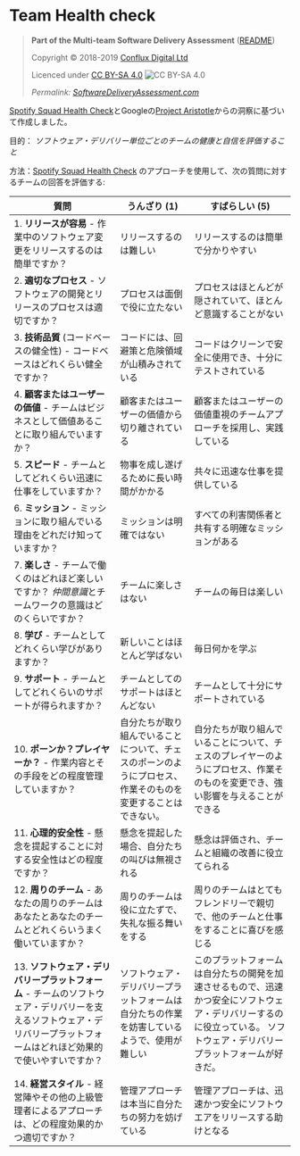# Team Health check

> **Part of the Multi-team Software Delivery Assessment** ([README](README.md))
> 
> Copyright © 2018-2019 [Conflux Digital Ltd](https://confluxdigital.net/)
> 
> Licenced under [CC BY-SA 4.0](https://creativecommons.org/licenses/by-sa/4.0/) ![CC BY-SA 4.0](https://licensebuttons.net/l/by-sa/3.0/88x31.png)
>
> _Permalink: [SoftwareDeliveryAssessment.com](http://SoftwareDeliveryAssessment.com/)_ 

[Spotify Squad Health Check](https://labs.spotify.com/2014/09/16/squad-health-check-model/)とGoogleの[Project Aristotle](https://rework.withgoogle.com/print/guides/5721312655835136/)からの洞察に基づいて作成しました。     

目的： *ソフトウェア・デリバリー単位ごとのチームの健康と自信を評価すること*

方法：[Spotify Squad Health Check](https://labs.spotify.com/2014/09/16/squad-health-check-model/) のアプローチを使用して、次の質問に対するチームの回答を評価する:

| **質問**                                                                                                              | **うんざり (1)**                                             | **すばらしい (5)**                                                                                         |
| ------------------------------------------------------------------------------------------------------------------------- | --------------------------------------------------------- | -------------------------------------------------------------------------------------------------------- |
| 1\. **リリースが容易** - 作業中のソフトウェア変更をリリースするのは簡単ですか？                                 | リリースするのは難しい                       |リリースするのは簡単で分かりやすい                                                              |
| 2\. **適切なプロセス** - ソフトウェアの開発とリリースのプロセスは適切ですか？                                          | プロセスは面倒で役に立たない                  | プロセスはほとんどが隠されていて、ほとんど意識することがない                                                       |
| 3\. **技術品質** (コードベースの健全性) - コードベースはどれくらい健全ですか？                                                   | コードには、回避策と危険領域が山積みされている  | コードはクリーンで安全に使用でき、十分にテストされている|
| 4\. **顧客またはユーザーの価値** - チームはビジネスとして価値あることに取り組んでいますか？                                                                 | 顧客またはユーザーの価値から切り離されている| 顧客またはユーザーの価値重視のチームアプローチを採用し、実践している                                                         |
| 5\. **スピード** - チームとしてどれくらい迅速に仕事をしていますか？                                                                        | 物事を成し遂げるために長い時間がかかる| 共々に迅速な仕事を提供している|
| 6\. **ミッション** - ミッションに取り組んでいる理由をどれだけ知っていますか？                                                     | ミッションは明確ではない                    | すべての利害関係者と共有する明確なミッションがある|
| 7\. **楽しさ** - チームで働くのはどれほど楽しいですか？ *仲間意識*とチームワークの意識はどのくらいですか？                           | チームに楽しさはない                 | チームの毎日は楽しい|
| 8\. **学び** - チームとしてどれくらい学びがありますか？                                                                       | 新しいことはほとんど学ばない                             | 毎日何かを学ぶ                                                                             |
| 9\. **サポート** - チームとしてどれくらいのサポートが得られますか？                                                               | チームとしてのサポートはほとんどない                      | チームとして十分にサポートされている                                                                         |
| 10\. **ポーンか？プレイヤーか？** - 作業内容とその手段をどの程度管理していますか？                                  | 自分たちが取り組んでいることについて、チェスのポーンのようにプロセス、作業そのものを変更することはできない。                | 自分たちが取り組んでいることについて、チェスのプレイヤーのようにプロセス、作業そのものを変更でき、強い影響を与えることができる|
| 11\. **心理的安全性** - 懸念を提起することに対する安全性はどの程度ですか？                                                 | 懸念を提起した場合、自分たちの叫びは無視される      | 懸念は評価され、チームと組織の改善に役立てられる                               |
| 12\. **周りのチーム** - あなたの周りのチームはあなたとあなたのチームとどれくらいうまく働いていますか？                                 | 周りのチームは役に立たずで、失礼な振る舞いをする                   | 周りのチームはとてもフレンドリーで親切で、他のチームと仕事をすることに喜びを感じる|
| 13\. **ソフトウェア・デリバリープラットフォーム** - チームのソフトウェア・デリバリーを支えるソフトウェア・デリバリープラットフォームはどれほど効果的で使いやすいですか？  | ソフトウェア・デリバリープラットフォームは自分たちの作業を妨害しているようで、使用が難しい | このプラットフォームは自分たちの開発を加速させるもので、迅速かつ安全にソフトウェア・デリバリーするのに役立っている。 ソフトウェア・デリバリープラットフォームが好きだ。|
| 14\. **経営スタイル** - 経営陣やその他の上級管理者によるアプローチは、どの程度効果的かつ適切ですか？ | 管理アプローチは本当に自分たちの努力を妨げている | 管理アプローチは、迅速かつ安全にソフトウエアをリリースする助けとなる|
